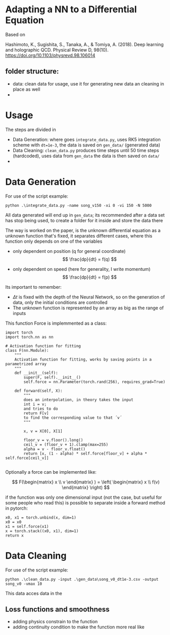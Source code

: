 # Adapting a NN to a Differential Equation

Based on

‌Hashimoto, K., Sugishita, S., Tanaka, A., & Tomiya, A. (2018). Deep learning and holographic QCD. Physical Review D, 98(10). https://doi.org/10.1103/physrevd.98.106014


## folder structure:
- data: clean data for usage, use it for generating new data an cleaning in place as well
- 

# Usage
The steps are divided in 
- Data Generation: where goes `integrate_data.py`, uses RK5 integration scheme with `dt=1e-3`, the data is saved on `gen_data/` (generated data)
- Data Cleaning: `clean_data.py` produces time steps until 50 time steps (hardcoded), uses data from `gen_data` the data is then saved on `data/`
- 



# Data Generation
For use of the script example:
```
python .\integrate_data.py -name song_v150 -xi 0 -vi 150 -N 5000
```

All data generated will end up in `gen_data`; its recommended after a data set has stop being used, to create a folder for it inside and store the data there

The way is worked on the paper, is the unknown differential equation as a unknown function that's fixed, it separates different cases, where this function only depends on one of the variables

- only dependent on position (q for general coordinate)
$$
\frac{dp}{dt} = f(q)
$$

- only dependent on speed (here for generality, I write momentum)
$$
\frac{dp}{dt} = f(p)
$$

Its important to remember:
- $\Delta t$ is fixed with the depth of the Neural Network, so on the generation of data, only the initial conditions are controlled
- The unknown function is represented by an array as big as the range of inputs

This function Force is implemmented as a class:

```pytorch
import torch
import torch.nn as nn

# Activation function for fitting
class F(nn.Module):
    """
    Activation function for fitting, works by saving points in a parametrized array
    """
    def __init__(self):
        super(F, self).__init__()
        self.force = nn.Parameter(torch.rand(256), requires_grad=True)
        
    def forward(self, X):
        """
        does an interpolation, in theory takes the input
        int i = v;
        and tries to do
        return F[v] 
        to find the corresponding value to that ´v´
        """

        x, v = X[0], X[1]

        floor_v = v.floor().long()
        ceil_v = (floor_v + 1).clamp(max=255)
        alpha = v - floor_v.float()
        return [x, (1 - alpha) * self.force[floor_v] + alpha * self.force[ceil_v]]
        
```

Optionally a force can be implemented like:

$$
F(\begin{matrix} x \\ v \end{matrix} ) = \left( \begin{matrix} x \\ f(v) \end{matrix}  \right)
$$

if the function was only one dimensional input (not the case, but useful for some people who read this) is possible to separate inside a forward method in pytorch:

```
x0, x1 = torch.unbind(x, dim=1)
x0 = x0 
x1 = self.force(x1)
x = torch.stack((x0, x1), dim=1)
return x
```

# Data Cleaning
For use of the script example:
```
python .\clean_data.py -input .\gen_data\song_v0_dt1e-3.csv -output song_v0 -vmax 10
```

This data acces data in the 


## Loss functions and smoothness
- adding physics constrain to the function
- adding continuity condition to make the function more real like





